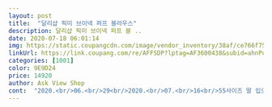 ```yaml
---
layout: post 
title:  "달리샵 픽미 브이넥 퍼프 블라우스" 
description: 달리샵 픽미 브이넥 퍼프 블 ..
date: 2020-07-18 06:01:14 
img: https://static.coupangcdn.com/image/vendor_inventory/38af/ce766f75cffdaf71947afce401f91a784ed17e1aab5380e2634f41e26fef.jpg 
linkUrl: https://link.coupang.com/re/AFFSDP?lptag=AF3600438&subid=ahnPublicAsk&pageKey=1519567600&itemId=2607510590&vendorItemId=70598628478&traceid=V0-113-86ccd4ee613fe99e 
categories: [1001] 
color: 9E9D24 
price: 14920 
author: Ask View Shop 
cont:  "2020.<br/>06.<br/>29<br/>2020.<br/>07.<br/>16<br/>55사이즈 딸 입으라고 주문한건데<br/>가격대비 괜찮습니다.<br/><br/>굳이 다림질 안해도 될 만큼 복원력도 뛰어납니다.<br/><br/>그냥 입어도 아무렇지도 않아서 관리하기도 편하네요.<br/><br/>꼭 개별 손세탁 해야할 것 같아요.<br/><br/>다림질 살짝만 하면 또 새옷같고<br/>다만 꼼꼼히 확인해보니, 소매 부분에 아주 미세한 구멍이 나 있더라구요.<br/> 근데 크기가 작기도 하고 잘 안보여서 크게 신경은 안쓰입니다.<br/> 무엇보다 가격이 착하니까요!<br/>막상 입고 나가보니 하나도 안불편하대요.<br/><br/>맨 처음 입어봤을 때 착각했다나요?ㅋ<br/>배송받으면 검은색 단추로 교체할 생각이었는데<br/>블랙 역시 예상한 그대로이고 마음에 듭니다.<br/><br/>상세화면의 모델핏과 비슷하게 예뻐요.<br/><br/>세탁 해봤는데 줄어듦 없고 괜찮습니다.<br/><br/>세탁 후 마르니까 구김도 거의 없어서<br/>소재는 사진에 보이다시피 무척 얇고 가벼운 소재입니다.<br/> 안이 많이 비치지만 그만큼 여리여리한 느낌을 줘서 좋았습니다.<br/> 하늘하늘해서 여름에 입기 좋을 것 같네요.<br/> 소재 특성상 약간 구김이 간 채로 배송이 왔는데 잘 다려서 입으면 되니까 크게 신경 쓰이진 않았습니다.<br/><br/>손으로 조물조물 빨면 금방 마르고<br/>실물 모습이 사진과 매우 흡사합니다.<br/> 길이가 너무 짧지는 않아서 하의에 넣어 입기도 좋을 것 같네요.<br/> 저렴한 가격에 잘 산 것 같습니다! ^<br/> -^♡<br/>실제로 보니 그다지 눈에 거슬리지 않는 자개스타일의 단추입니다.<br/><br/>아주 편하다고 다른 색도 있냐고 묻네요.<br/><br/>어깨에 퍼프가 적당히 들어가 있고, 자개 느낌의 단추가 달려있어 생각보다 고급스러워 보입니다! 소매 부분이 약간 타이트한 감이 있긴 한데, 애매하게 헐렁한 것 보다는 오히려 이렇게 잡아주는게 핏이 살아서 개인적으로는 마음에 들었습니다.<br/> 생각보다 어깨 부분이 짧아서 아마 어깨가 좀 있으신 분들이 구매한다면 여유 없게 맞을 수도 있다는 생각이 듭니다.<br/><br/>여기저기 받쳐입기도 좋고<br/>여름 한철만 입는다 생각하고 주문한건데<br/>여름에 가볍게 입을 반팔 블라우스를 찾다가 발견해 구입했습니다.<br/> 일단 결론부터 말씀드리자면, 굉장히 만족하고 있습니다.<br/><br/>여름에 편하게 입긴 좋은 것 같습니다.<br/><br/>예상보다 괜찮아서 별 5개 눌렀습니다.<br/><br/>요즘 몇 번 입고나가더군요.<br/><br/>워낙 착한 가격에 무료배송이라 큰 기대 없이<br/>이번엔 블랙 추가 주문하고 상품평과 사진 업뎃합니다.<br/><br/>이옷저옷과 코디하기도 편하구요.<br/><br/>재질도 시원하고 여름에 입기에 그만입니다.<br/><br/>제가봐도 가격대비 옷이 예뻐서<br/>제품 상세화면상 블랙 제품의 단추가 눈에 띄어서<br/>참, 손으로 세탁해서 탈탈 털어 말렸는데<br/>천도 약간 까슬한 천이라 달라붙지도 않구요.<br/><br/>첨 입어보곤 팔 쪽 불편하다고 했는데 어떠냐 물으니<br/>첫 세탁시는 검붉은 물빠짐이 있으니<br/>키도 큰 아이인데 길이도 적당합니다.<br/><br/>하지만 헹구면 검은 물은 금방 없어집니다.<br/><br/>화이트 구입 후 블랙도 추가 구입했습니다.<br/><br/>화이트를 입어보고 세탁해보고 나서 구입한거라<br/>" 
---
```

